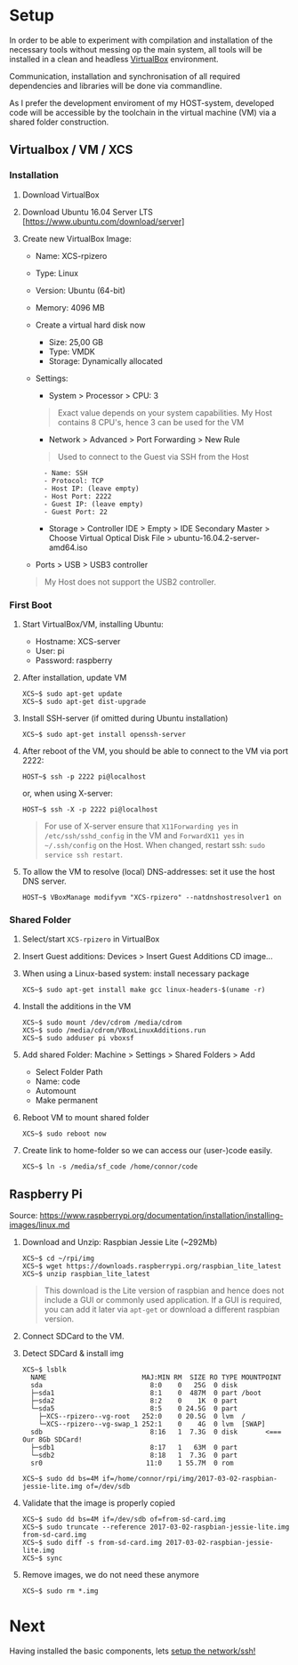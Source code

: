 # Setup

In order to be able to experiment with compilation and installation of the necessary tools without messing op the main system, all tools will be installed in a clean and headless [VirtualBox](https://www.virtualbox.org/) environment. 

Communication, installation and synchronisation of all required dependencies and libraries will be done via commandline. 

As I prefer the development enviroment of my HOST-system, developed code will be accessible by the toolchain in the virtual machine (VM) via a shared folder construction.

## Virtualbox / VM / XCS

### Installation
1. Download VirtualBox
1. Download Ubuntu 16.04 Server LTS [https://www.ubuntu.com/download/server]
1. Create new VirtualBox Image:
    - Name: XCS-rpizero
    - Type: Linux
    - Version: Ubuntu (64-bit)
    - Memory: 4096 MB
    - Create a virtual hard disk now
        - Size: 25,00 GB
        - Type: VMDK
        - Storage: Dynamically allocated	
    - Settings:
        - System > Processor > CPU:	3

        > Exact value depends on your system capabilities. My Host contains 8 CPU's, hence 3 can be used for the VM
        - Network > Advanced > Port Forwarding > New Rule
        
        > Used to connect to the Guest via SSH from the Host
        
            - Name: SSH
            - Protocol: TCP
            - Host IP: (leave empty)
            - Host Port: 2222
            - Guest IP: (leave empty)
            - Guest Port: 22
      
        - Storage > Controller IDE > Empty > IDE Secondary Master > Choose Virtual Optical Disk File > ubuntu-16.04.2-server-amd64.iso
    - Ports > USB > USB3 controller
      
    > My Host does not support the USB2 controller.
    
### First Boot
1. Start VirtualBox/VM, installing Ubuntu:
    - Hostname: XCS-server
    - User: pi
    - Password: raspberry
1. After installation, update VM

    ```
    XCS~$ sudo apt-get update
    XCS~$ sudo apt-get dist-upgrade
    ```
1. Install SSH-server (if omitted during Ubuntu installation)

    ```
    XCS~$ sudo apt-get install openssh-server
    ```
1. After reboot of the VM, you should be able to connect to the VM via port 2222:

    ```
    HOST~$ ssh -p 2222 pi@localhost
    ```
    
    or, when using X-server:
  
    ```
    HOST~$ ssh -X -p 2222 pi@localhost
    ```
  
    > For use of X-server ensure that `X11Forwarding yes` in `/etc/ssh/sshd_config` in the VM and `ForwardX11 yes` in `~/.ssh/config` on the Host. When changed, restart ssh: `sudo service ssh restart`.
1. To allow the VM to resolve (local) DNS-addresses: set it use the host DNS server.

    ```
    HOST~$ VBoxManage modifyvm "XCS-rpizero" --natdnshostresolver1 on
    ```
    
### Shared Folder
1. Select/start `XCS-rpizero` in VirtualBox
1. Insert Guest additions: Devices > Insert Guest Additions CD image...
1. When using a Linux-based system: install necessary package

    ```
    XCS~$ sudo apt-get install make gcc linux-headers-$(uname -r)
    ```
1. Install the additions in the VM

    ```
    XCS~$ sudo mount /dev/cdrom /media/cdrom
    XCS~$ sudo /media/cdrom/VBoxLinuxAdditions.run
    XCS~$ sudo adduser pi vboxsf
    ```
1. Add shared Folder: Machine > Settings > Shared Folders > Add
    - Select Folder Path
    - Name: code
    - Automount
    - Make permanent

1. Reboot VM to mount shared folder

    ```
    XCS~$ sudo reboot now
    ```
1. Create link to home-folder so we can access our (user-)code easily.

    ```
    XCS~$ ln -s /media/sf_code /home/connor/code
    ```

## Raspberry Pi
Source: https://www.raspberrypi.org/documentation/installation/installing-images/linux.md

1. Download and Unzip: Raspbian Jessie Lite (~292Mb)

    ```
    XCS~$ cd ~/rpi/img
    XCS~$ wget https://downloads.raspberrypi.org/raspbian_lite_latest
    XCS~$ unzip raspbian_lite_latest
    ```
    > This download is the Lite version of raspbian and hence does not include a GUI or commonly used application. If a GUI is required, you can add it later via `apt-get` or download a different raspbian version.
1. Connect SDCard to the VM.
1. Detect SDCard & install img

    ```
    XCS~$ lsblk
      NAME                        MAJ:MIN RM  SIZE RO TYPE MOUNTPOINT
      sda                           8:0    0   25G  0 disk 
      ├─sda1                        8:1    0  487M  0 part /boot
      ├─sda2                        8:2    0    1K  0 part 
      └─sda5                        8:5    0 24.5G  0 part 
        ├─XCS--rpizero--vg-root   252:0    0 20.5G  0 lvm  /
        └─XCS--rpizero--vg-swap_1 252:1    0    4G  0 lvm  [SWAP]
      sdb                           8:16   1  7.3G  0 disk       <=== Our 8Gb SDCard!
      ├─sdb1                        8:17   1   63M  0 part 
      └─sdb2                        8:18   1  7.3G  0 part 
      sr0                          11:0    1 55.7M  0 rom  
    
    XCS~$ sudo dd bs=4M if=/home/connor/rpi/img/2017-03-02-raspbian-jessie-lite.img of=/dev/sdb
    ```
1. Validate that the image is properly copied

    ```
    XCS~$ sudo dd bs=4M if=/dev/sdb of=from-sd-card.img
    XCS~$ sudo truncate --reference 2017-03-02-raspbian-jessie-lite.img  from-sd-card.img
    XCS~$ sudo diff -s from-sd-card.img 2017-03-02-raspbian-jessie-lite.img 
    XCS~$ sync
    ```
1. Remove images, we do not need these anymore

    ```
    XCS~$ sudo rm *.img
    ```
# Next

Having installed the basic components, lets [setup the network/ssh!](02-network.md)
